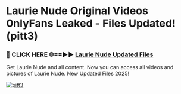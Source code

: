 # Laurie Nude Original Videos 0nlyFans Leaked - Files Updated! (pitt3)

<h3>🔴 CLICK HERE 🌐==►► <a href="https://tinyurl.com/yc6ubb5a" rel="nofollow">Laurie Nude Updated Files</a></h3>

Get Laurie Nude and all content. Now you can access all videos and pictures of Laurie Nude. New Updated Files 2025!

[![pitt3](https://i.imgur.com/7eu0CRL.gif)](https://tinyurl.com/yc6ubb5a)

